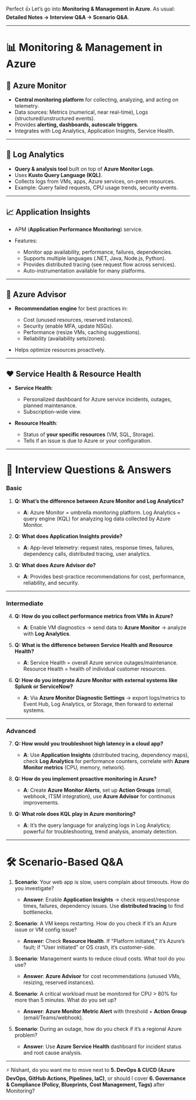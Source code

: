 Perfect 👍 Let’s go into **Monitoring & Management in Azure**.
As usual: **Detailed Notes → Interview Q\&A → Scenario Q\&A**.

---

# 📊 Monitoring & Management in Azure

## 📡 Azure Monitor

* **Central monitoring platform** for collecting, analyzing, and acting on telemetry.
* Data sources: Metrics (numerical, near real-time), Logs (structured/unstructured events).
* Provides **alerting, dashboards, autoscale triggers**.
* Integrates with Log Analytics, Application Insights, Service Health.

---

## 📑 Log Analytics

* **Query & analysis tool** built on top of **Azure Monitor Logs**.
* Uses **Kusto Query Language (KQL)**.
* Collects logs from VMs, apps, Azure services, on-prem resources.
* Example: Query failed requests, CPU usage trends, security events.

---

## 📈 Application Insights

* APM (**Application Performance Monitoring**) service.
* Features:

  * Monitor app availability, performance, failures, dependencies.
  * Supports multiple languages (.NET, Java, Node.js, Python).
  * Provides distributed tracing (see request flow across services).
  * Auto-instrumentation available for many platforms.

---

## 🧠 Azure Advisor

* **Recommendation engine** for best practices in:

  * Cost (unused resources, reserved instances).
  * Security (enable MFA, update NSGs).
  * Performance (resize VMs, caching suggestions).
  * Reliability (availability sets/zones).
* Helps optimize resources proactively.

---

## ❤️ Service Health & Resource Health

* **Service Health**:

  * Personalized dashboard for Azure service incidents, outages, planned maintenance.
  * Subscription-wide view.
* **Resource Health**:

  * Status of **your specific resources** (VM, SQL, Storage).
  * Tells if an issue is due to Azure or your configuration.

---

# 🎯 Interview Questions & Answers

### Basic

1. **Q: What’s the difference between Azure Monitor and Log Analytics?**

   * **A**: Azure Monitor = umbrella monitoring platform. Log Analytics = query engine (KQL) for analyzing log data collected by Azure Monitor.

2. **Q: What does Application Insights provide?**

   * **A**: App-level telemetry: request rates, response times, failures, dependency calls, distributed tracing, user analytics.

3. **Q: What does Azure Advisor do?**

   * **A**: Provides best-practice recommendations for cost, performance, reliability, and security.

---

### Intermediate

4. **Q: How do you collect performance metrics from VMs in Azure?**

   * **A**: Enable VM diagnostics → send data to **Azure Monitor** → analyze with **Log Analytics**.

5. **Q: What is the difference between Service Health and Resource Health?**

   * **A**: Service Health = overall Azure service outages/maintenance. Resource Health = health of individual customer resources.

6. **Q: How do you integrate Azure Monitor with external systems like Splunk or ServiceNow?**

   * **A**: Via **Azure Monitor Diagnostic Settings** → export logs/metrics to Event Hub, Log Analytics, or Storage, then forward to external systems.

---

### Advanced

7. **Q: How would you troubleshoot high latency in a cloud app?**

   * **A**: Use **Application Insights** (distributed tracing, dependency maps), check **Log Analytics** for performance counters, correlate with **Azure Monitor metrics** (CPU, memory, network).

8. **Q: How do you implement proactive monitoring in Azure?**

   * **A**: Create **Azure Monitor Alerts**, set up **Action Groups** (email, webhook, ITSM integration), use **Azure Advisor** for continuous improvements.

9. **Q: What role does KQL play in Azure monitoring?**

   * **A**: It’s the query language for analyzing logs in Log Analytics; powerful for troubleshooting, trend analysis, anomaly detection.

---

# 🛠 Scenario-Based Q\&A

1. **Scenario**: Your web app is slow, users complain about timeouts. How do you investigate?

   * **Answer**: Enable **Application Insights** → check request/response times, failures, dependency issues. Use **distributed tracing** to find bottlenecks.

2. **Scenario**: A VM keeps restarting. How do you check if it’s an Azure issue or VM config issue?

   * **Answer**: Check **Resource Health**. If "Platform initiated," it’s Azure’s fault; if "User initiated" or OS crash, it’s customer-side.

3. **Scenario**: Management wants to reduce cloud costs. What tool do you use?

   * **Answer**: **Azure Advisor** for cost recommendations (unused VMs, resizing, reserved instances).

4. **Scenario**: A critical workload must be monitored for CPU > 80% for more than 5 minutes. What do you set up?

   * **Answer**: **Azure Monitor Metric Alert** with threshold + **Action Group** (email/Teams/webhook).

5. **Scenario**: During an outage, how do you check if it’s a regional Azure problem?

   * **Answer**: Use **Azure Service Health** dashboard for incident status and root cause analysis.

---

⚡ Nishant, do you want me to move next to **5. DevOps & CI/CD (Azure DevOps, GitHub Actions, Pipelines, IaC)**, or should I cover **6. Governance & Compliance (Policy, Blueprints, Cost Management, Tags)** after Monitoring?
